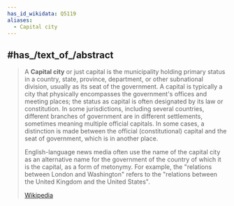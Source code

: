 ```yaml
---
has_id_wikidata: Q5119
aliases:
  - Capital city
---
```



## #has_/text_of_/abstract 

> A **Capital city** or just capital is the municipality holding primary status in a country, state, province, department, or other subnational division, usually as its seat of the government. A capital is typically a city that physically encompasses the government's offices and meeting places; the status as capital is often designated by its law or constitution. In some jurisdictions, including several countries, different branches of government are in different settlements, sometimes meaning multiple official capitals. In some cases, a distinction is made between the official (constitutional) capital and the seat of government, which is in another place. 
>
> English-language news media often use the name of the capital city as an alternative name for the government of the country of which it is the capital, as a form of metonymy. For example, the "relations between London and Washington" refers to the "relations between the United Kingdom and the United States".
>
> [Wikipedia](https://en.wikipedia.org/wiki/Capital%20city) 


